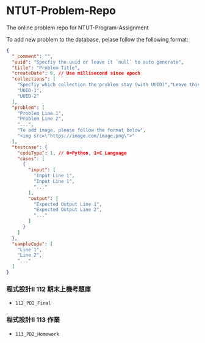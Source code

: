 # NTUT-Problem-Repo
The online problem repo for NTUT-Program-Assignment

To add new problem to the database, pelase follow the following format:
```json
{
  "_comment": "",
  "uuid": "Specfiy the uuid or leave it `null` to auto generate",
  "title": "Problem Title",
  "createDate": 0, // Use millisecond since epoch
  "collections": [
    "Specfiy which collection the problem stay (with UUID)","Leave this field `null` to auto generate using folder",
    "UUID-1",
    "UUID-2"
  ],
  "problem": [
    "Problem Line 1",
    "Problem Line 2",
    "...",
    "To add image, please follow the format below",
    "<img src=\"https://image.com/image.png\">"
  ],
  "testcase": {
    "codeType": 1, // 0=Python, 1=C Language
    "cases": [
      {
        "input": [
          "Input Line 1",
          "Input Line 1",
          "..."
        ],
        "output": [
          "Expected Output Line 1",
          "Expected Output Line 2",
          "..."
        ]
      }
    ]
  },
  "sampleCode": [
    "Line 1",
    "Line 2",
    "..."
  ]
}
```

### 程式設計II 112 期末上機考題庫
- ``112_PD2_Final``

### 程式設計II 113 作業
- ``113_PD2_Homework``